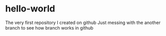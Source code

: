 # hello-world
The very first repository I created on github
Just messing with the another branch to see how branch works in github
